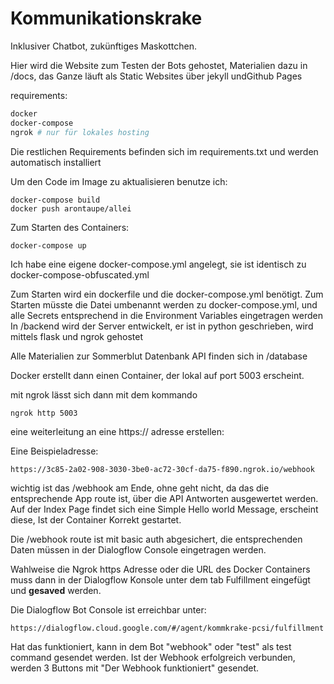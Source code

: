 # Kommunikationskrake

Inklusiver Chatbot, zukünftiges Maskottchen.

Hier wird die Website zum Testen der Bots gehostet, Materialien dazu in /docs, das Ganze läuft als Static Websites über
jekyll undGithub Pages

requirements:

```sh
docker
docker-compose
ngrok # nur für lokales hosting
```

Die restlichen Requirements befinden sich im requirements.txt und werden automatisch installiert

Um den Code im Image zu aktualisieren benutze ich:

```shell
docker-compose build
docker push arontaupe/allei
```

Zum Starten des Containers:

```shell
docker-compose up
```

Ich habe eine eigene docker-compose.yml angelegt, sie ist identisch zu docker-compose-obfuscated.yml

Zum Starten wird ein dockerfile und die docker-compose.yml benötigt.
Zum Starten müsste die Datei umbenannt werden zu docker-compose.yml, und alle Secrets entsprechend in die Environment
Variables eingetragen werden
In /backend wird der Server entwickelt, er ist in python geschrieben, wird mittels flask und ngrok gehostet

Alle Materialien zur Sommerblut Datenbank API finden sich in /database

Docker erstellt dann einen Container, der lokal auf port 5003 erscheint.

mit ngrok lässt sich dann mit dem kommando

```sh
ngrok http 5003
```
eine weiterleitung an eine https:// adresse erstellen:

Eine Beispieladresse:

```http request
https://3c85-2a02-908-3030-3be0-ac72-30cf-da75-f890.ngrok.io/webhook
```

wichtig ist das /webhook am Ende, ohne geht nicht, da das die entsprechende App route ist,
über die API Antworten ausgewertet werden.
Auf der Index Page findet sich eine Simple Hello world Message, erscheint diese, Ist der Container Korrekt gestartet.

Die /webhook route ist mit basic auth abgesichert, die entsprechenden Daten müssen in der Dialogflow Console eingetragen
werden.

Wahlweise die Ngrok https Adresse oder die URL des Docker Containers muss dann in der Dialogflow Konsole unter
dem tab Fulfillment eingefügt und **gesaved** werden.

Die Dialogflow Bot Console ist erreichbar unter:

```http request
https://dialogflow.cloud.google.com/#/agent/kommkrake-pcsi/fulfillment
```

Hat das funktioniert, kann in dem Bot "webhook" oder "test" als test command gesendet werden.
Ist der Webhook erfolgreich verbunden, werden 3 Buttons mit "Der Webhook funktioniert" gesendet.
